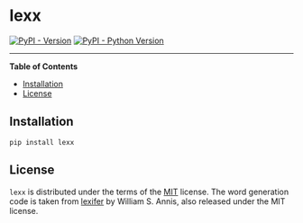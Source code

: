 # lexx

[![PyPI - Version](https://img.shields.io/pypi/v/lexx.svg)](https://pypi.org/project/lexx)
[![PyPI - Python Version](https://img.shields.io/pypi/pyversions/lexx.svg)](https://pypi.org/project/lexx)

-----

**Table of Contents**

- [Installation](#installation)
- [License](#license)

## Installation

```console
pip install lexx
```

## License

`lexx` is distributed under the terms of the [MIT][] license. The word
generation code is taken from [lexifer][] by William S. Annis, also released
under the MIT license.

[MIT]: https://spdx.org/licenses/MIT.html
[lexifer]: https://lingweenie.org/conlang/lexifer.html
